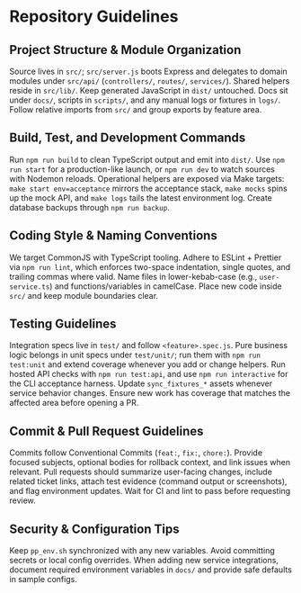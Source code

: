 # Repository Guidelines

## Project Structure & Module Organization
Source lives in `src/`; `src/server.js` boots Express and delegates to domain modules under `src/api/` (`controllers/`, `routes/`, `services/`). Shared helpers reside in `src/lib/`. Keep generated JavaScript in `dist/` untouched. Docs sit under `docs/`, scripts in `scripts/`, and any manual logs or fixtures in `logs/`. Follow relative imports from `src/` and group exports by feature area.

## Build, Test, and Development Commands
Run `npm run build` to clean TypeScript output and emit into `dist/`. Use `npm run start` for a production-like launch, or `npm run dev` to watch sources with Nodemon reloads. Operational helpers are exposed via Make targets: `make start env=acceptance` mirrors the acceptance stack, `make mocks` spins up the mock API, and `make logs` tails the latest environment log. Create database backups through `npm run backup`.

## Coding Style & Naming Conventions
We target CommonJS with TypeScript tooling. Adhere to ESLint + Prettier via `npm run lint`, which enforces two-space indentation, single quotes, and trailing commas where valid. Name files in lower-kebab-case (e.g., `user-service.ts`) and functions/variables in camelCase. Place new code inside `src/` and keep module boundaries clear.

## Testing Guidelines
Integration specs live in `test/` and follow `<feature>.spec.js`. Pure business logic belongs in unit specs under `test/unit/`; run them with `npm run test:unit` and extend coverage whenever you add or change helpers. Run hosted API checks with `npm run test:api`, and use `npm run interactive` for the CLI acceptance harness. Update `sync_fixtures_*` assets whenever service behavior changes. Ensure new work has coverage that matches the affected area before opening a PR.

## Commit & Pull Request Guidelines
Commits follow Conventional Commits (`feat:`, `fix:`, `chore:`). Provide focused subjects, optional bodies for rollback context, and link issues when relevant. Pull requests should summarize user-facing changes, include related ticket links, attach test evidence (command output or screenshots), and flag environment updates. Wait for CI and lint to pass before requesting review.

## Security & Configuration Tips
Keep `pp_env.sh` synchronized with any new variables. Avoid committing secrets or local config overrides. When adding new service integrations, document required environment variables in `docs/` and provide safe defaults in sample configs.
